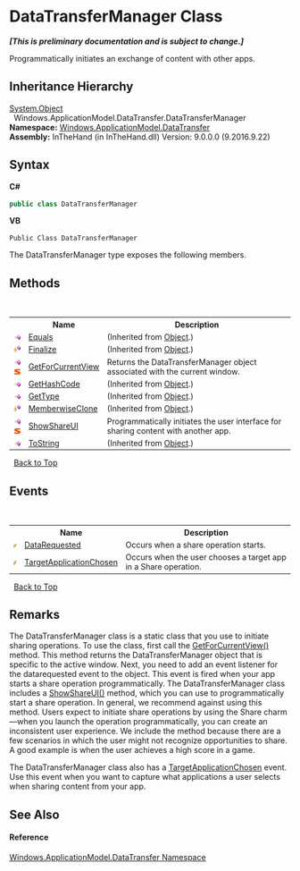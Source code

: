 # DataTransferManager Class
 _**\[This is preliminary documentation and is subject to change.\]**_

Programmatically initiates an exchange of content with other apps.


## Inheritance Hierarchy
<a href="http://msdn2.microsoft.com/en-us/library/e5kfa45b" target="_blank">System.Object</a><br />&nbsp;&nbsp;Windows.ApplicationModel.DataTransfer.DataTransferManager<br />
**Namespace:**&nbsp;<a href="N_Windows_ApplicationModel_DataTransfer">Windows.ApplicationModel.DataTransfer</a><br />**Assembly:**&nbsp;InTheHand (in InTheHand.dll) Version: 9.0.0.0 (9.2016.9.22)

## Syntax

**C#**<br />
``` C#
public class DataTransferManager
```

**VB**<br />
``` VB
Public Class DataTransferManager
```

The DataTransferManager type exposes the following members.


## Methods
&nbsp;<table><tr><th></th><th>Name</th><th>Description</th></tr><tr><td>![Public method](media/pubmethod.gif "Public method")</td><td><a href="http://msdn2.microsoft.com/en-us/library/bsc2ak47" target="_blank">Equals</a></td><td> (Inherited from <a href="http://msdn2.microsoft.com/en-us/library/e5kfa45b" target="_blank">Object</a>.)</td></tr><tr><td>![Protected method](media/protmethod.gif "Protected method")</td><td><a href="http://msdn2.microsoft.com/en-us/library/4k87zsw7" target="_blank">Finalize</a></td><td> (Inherited from <a href="http://msdn2.microsoft.com/en-us/library/e5kfa45b" target="_blank">Object</a>.)</td></tr><tr><td>![Public method](media/pubmethod.gif "Public method")![Static member](media/static.gif "Static member")</td><td><a href="M_Windows_ApplicationModel_DataTransfer_DataTransferManager_GetForCurrentView">GetForCurrentView</a></td><td>
Returns the DataTransferManager object associated with the current window.</td></tr><tr><td>![Public method](media/pubmethod.gif "Public method")</td><td><a href="http://msdn2.microsoft.com/en-us/library/zdee4b3y" target="_blank">GetHashCode</a></td><td> (Inherited from <a href="http://msdn2.microsoft.com/en-us/library/e5kfa45b" target="_blank">Object</a>.)</td></tr><tr><td>![Public method](media/pubmethod.gif "Public method")</td><td><a href="http://msdn2.microsoft.com/en-us/library/dfwy45w9" target="_blank">GetType</a></td><td> (Inherited from <a href="http://msdn2.microsoft.com/en-us/library/e5kfa45b" target="_blank">Object</a>.)</td></tr><tr><td>![Protected method](media/protmethod.gif "Protected method")</td><td><a href="http://msdn2.microsoft.com/en-us/library/57ctke0a" target="_blank">MemberwiseClone</a></td><td> (Inherited from <a href="http://msdn2.microsoft.com/en-us/library/e5kfa45b" target="_blank">Object</a>.)</td></tr><tr><td>![Public method](media/pubmethod.gif "Public method")![Static member](media/static.gif "Static member")</td><td><a href="M_Windows_ApplicationModel_DataTransfer_DataTransferManager_ShowShareUI">ShowShareUI</a></td><td>
Programmatically initiates the user interface for sharing content with another app.</td></tr><tr><td>![Public method](media/pubmethod.gif "Public method")</td><td><a href="http://msdn2.microsoft.com/en-us/library/7bxwbwt2" target="_blank">ToString</a></td><td> (Inherited from <a href="http://msdn2.microsoft.com/en-us/library/e5kfa45b" target="_blank">Object</a>.)</td></tr></table>&nbsp;
<a href="#datatransfermanager-class">Back to Top</a>

## Events
&nbsp;<table><tr><th></th><th>Name</th><th>Description</th></tr><tr><td>![Public event](media/pubevent.gif "Public event")</td><td><a href="E_Windows_ApplicationModel_DataTransfer_DataTransferManager_DataRequested">DataRequested</a></td><td>
Occurs when a share operation starts.</td></tr><tr><td>![Public event](media/pubevent.gif "Public event")</td><td><a href="E_Windows_ApplicationModel_DataTransfer_DataTransferManager_TargetApplicationChosen">TargetApplicationChosen</a></td><td>
Occurs when the user chooses a target app in a Share operation.</td></tr></table>&nbsp;
<a href="#datatransfermanager-class">Back to Top</a>

## Remarks
The DataTransferManager class is a static class that you use to initiate sharing operations. To use the class, first call the <a href="M_Windows_ApplicationModel_DataTransfer_DataTransferManager_GetForCurrentView">GetForCurrentView()</a> method. This method returns the DataTransferManager object that is specific to the active window. Next, you need to add an event listener for the datarequested event to the object. This event is fired when your app starts a share operation programmatically. 
The DataTransferManager class includes a <a href="M_Windows_ApplicationModel_DataTransfer_DataTransferManager_ShowShareUI">ShowShareUI()</a> method, which you can use to programmatically start a share operation. In general, we recommend against using this method. Users expect to initiate share operations by using the Share charm—when you launch the operation programmatically, you can create an inconsistent user experience. We include the method because there are a few scenarios in which the user might not recognize opportunities to share. A good example is when the user achieves a high score in a game.

The DataTransferManager class also has a <a href="E_Windows_ApplicationModel_DataTransfer_DataTransferManager_TargetApplicationChosen">TargetApplicationChosen</a> event. Use this event when you want to capture what applications a user selects when sharing content from your app.


## See Also


#### Reference
<a href="N_Windows_ApplicationModel_DataTransfer">Windows.ApplicationModel.DataTransfer Namespace</a><br />
